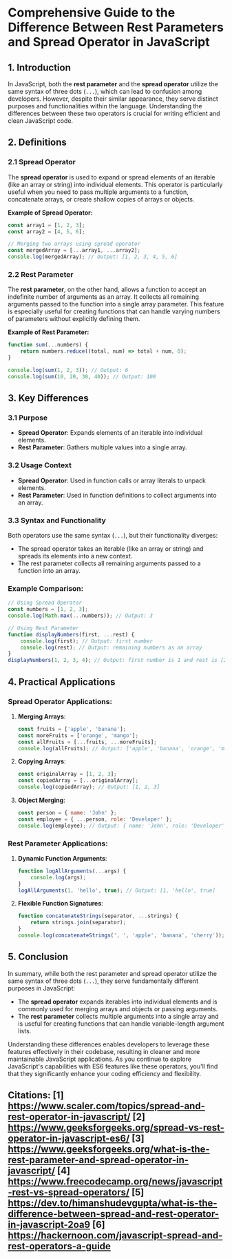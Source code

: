 # Comprehensive Guide to the Difference Between Rest Parameters and Spread Operator in JavaScript

## 1. Introduction

In JavaScript, both the **rest parameter** and the **spread operator** utilize the same syntax of three dots (`...`), which can lead to confusion among developers. However, despite their similar appearance, they serve distinct purposes and functionalities within the language. Understanding the differences between these two operators is crucial for writing efficient and clean JavaScript code.

## 2. Definitions

### 2.1 Spread Operator
The **spread operator** is used to expand or spread elements of an iterable (like an array or string) into individual elements. This operator is particularly useful when you need to pass multiple arguments to a function, concatenate arrays, or create shallow copies of arrays or objects.

**Example of Spread Operator:**
```javascript
const array1 = [1, 2, 3];
const array2 = [4, 5, 6];

// Merging two arrays using spread operator
const mergedArray = [...array1, ...array2]; 
console.log(mergedArray); // Output: [1, 2, 3, 4, 5, 6]
```

### 2.2 Rest Parameter
The **rest parameter**, on the other hand, allows a function to accept an indefinite number of arguments as an array. It collects all remaining arguments passed to the function into a single array parameter. This feature is especially useful for creating functions that can handle varying numbers of parameters without explicitly defining them.

**Example of Rest Parameter:**
```javascript
function sum(...numbers) {
    return numbers.reduce((total, num) => total + num, 0);
}

console.log(sum(1, 2, 3)); // Output: 6
console.log(sum(10, 20, 30, 40)); // Output: 100
```

## 3. Key Differences

### 3.1 Purpose
- **Spread Operator**: Expands elements of an iterable into individual elements.
- **Rest Parameter**: Gathers multiple values into a single array.

### 3.2 Usage Context
- **Spread Operator**: Used in function calls or array literals to unpack elements.
- **Rest Parameter**: Used in function definitions to collect arguments into an array.

### 3.3 Syntax and Functionality
Both operators use the same syntax (`...`), but their functionality diverges:
- The spread operator takes an iterable (like an array or string) and spreads its elements into a new context.
- The rest parameter collects all remaining arguments passed to a function into an array.

### Example Comparison:
```javascript
// Using Spread Operator
const numbers = [1, 2, 3];
console.log(Math.max(...numbers)); // Output: 3

// Using Rest Parameter
function displayNumbers(first, ...rest) {
    console.log(first); // Output: first number
    console.log(rest); // Output: remaining numbers as an array
}
displayNumbers(1, 2, 3, 4); // Output: first number is 1 and rest is [2, 3, 4]
```

## 4. Practical Applications

### Spread Operator Applications:
1. **Merging Arrays**:
   ```javascript
   const fruits = ['apple', 'banana'];
   const moreFruits = ['orange', 'mango'];
   const allFruits = [...fruits, ...moreFruits];
   console.log(allFruits); // Output: ['apple', 'banana', 'orange', 'mango']
   ```

2. **Copying Arrays**:
   ```javascript
   const originalArray = [1, 2, 3];
   const copiedArray = [...originalArray];
   console.log(copiedArray); // Output: [1, 2, 3]
   ```

3. **Object Merging**:
   ```javascript
   const person = { name: 'John' };
   const employee = { ...person, role: 'Developer' };
   console.log(employee); // Output: { name: 'John', role: 'Developer' }
   ```

### Rest Parameter Applications:
1. **Dynamic Function Arguments**:
   ```javascript
   function logAllArguments(...args) {
       console.log(args);
   }
   logAllArguments(1, 'hello', true); // Output: [1, 'hello', true]
   ```

2. **Flexible Function Signatures**:
   ```javascript
   function concatenateStrings(separator, ...strings) {
       return strings.join(separator);
   }
   console.log(concatenateStrings(', ', 'apple', 'banana', 'cherry')); // Output: "apple, banana, cherry"
   ```

## 5. Conclusion

In summary, while both the rest parameter and spread operator utilize the same syntax of three dots (`...`), they serve fundamentally different purposes in JavaScript:

- The **spread operator** expands iterables into individual elements and is commonly used for merging arrays and objects or passing arguments.
- The **rest parameter** collects multiple arguments into a single array and is useful for creating functions that can handle variable-length argument lists.

Understanding these differences enables developers to leverage these features effectively in their codebase, resulting in cleaner and more maintainable JavaScript applications. As you continue to explore JavaScript's capabilities with ES6 features like these operators, you'll find that they significantly enhance your coding efficiency and flexibility.

Citations:
[1] https://www.scaler.com/topics/spread-and-rest-operator-in-javascript/
[2] https://www.geeksforgeeks.org/spread-vs-rest-operator-in-javascript-es6/
[3] https://www.geeksforgeeks.org/what-is-the-rest-parameter-and-spread-operator-in-javascript/
[4] https://www.freecodecamp.org/news/javascript-rest-vs-spread-operators/
[5] https://dev.to/himanshudevgupta/what-is-the-difference-between-spread-and-rest-operator-in-javascript-2oa9
[6] https://hackernoon.com/javascript-spread-and-rest-operators-a-guide
---